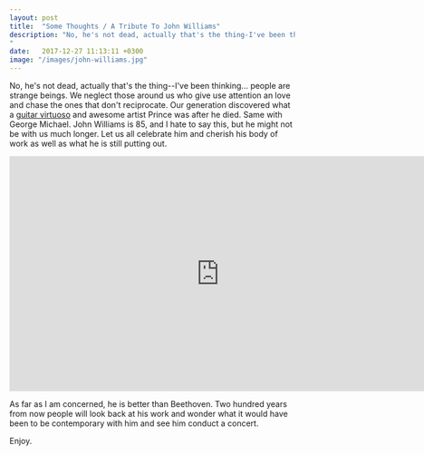 ```yaml
---
layout: post
title:  "Some Thoughts / A Tribute To John Williams"
description: "No, he's not dead, actually that's the thing-I've been thinking... people are strange beings. We neglect those around us who give use attention an love and chase the ones that don't reciprocate. Our generation discovered what a guitar virtuoso and  awesome artist Prince was after he died. Same with George Michael.
"
date:   2017-12-27 11:13:11 +0300
image: "/images/john-williams.jpg"
---
```

No, he's not dead, actually that's the thing--I've been thinking... people are strange beings. We neglect those around us who give use attention an love and chase the ones that don't reciprocate. Our generation discovered what a [guitar virtuoso](https://www.youtube.com/watch?v=_4i7gO7pQ_8) and awesome artist Prince was after he died. Same with George Michael. John Williams is 85, and I hate to say this, but he might not be with us much longer. Let us all celebrate him and cherish his body of work as well as what he is still putting out.

<iframe width="740" height="415" src="https://www.youtube.com/embed/xe4ZuqZcoY4" frameborder="0" allowfullscreen></iframe>

As far as I am concerned, he is better than Beethoven. Two hundred years from now people will look back at his work and wonder what it would have been to be contemporary with him and see him conduct a concert.

Enjoy.
